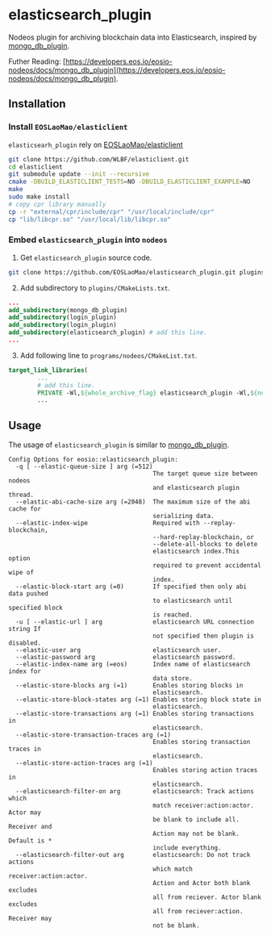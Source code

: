 # elasticsearch_plugin

Nodeos plugin for archiving blockchain data into Elasticsearch, inspired by [mongo_db_plugin](https://github.com/EOSIO/eos/tree/master/plugins/mongo_db_plugin).

Futher Reading: [https://developers.eos.io/eosio-nodeos/docs/mongo_db_plugin](https://developers.eos.io/eosio-nodeos/docs/mongo_db_plugin).

## Installation

### Install `EOSLaoMao/elasticlient`

`elasticsearh_plugin` rely on [EOSLaoMao/elasticlient](https://github.com/EOSLaoMao/elasticlient)

```bash
git clone https://github.com/WLBF/elasticlient.git
cd elasticlient
git submodule update --init --recursive
cmake -DBUILD_ELASTICLIENT_TESTS=NO -DBUILD_ELASTICLIENT_EXAMPLE=NO
make
sudo make install
# copy cpr library manually
cp -r "external/cpr/include/cpr" "/usr/local/include/cpr"
cp "lib/libcpr.so" "/usr/local/lib/libcpr.so"
```

### Embed `elasticsearch_plugin` into `nodeos`

1. Get `elasticsearch_plugin` source code.

```bash
git clone https://github.com/EOSLaoMao/elasticsearch_plugin.git plugins/elasticsearch_plugin
```

2. Add subdirectory to `plugins/CMakeLists.txt`.

```cmake
...
add_subdirectory(mongo_db_plugin)
add_subdirectory(login_plugin)
add_subdirectory(login_plugin)
add_subdirectory(elasticsearch_plugin) # add this line.
...
```

3. Add following line to `programs/nodeos/CMakeList.txt`.

```cmake
target_link_libraries(
        ...
        # add this line.
        PRIVATE -Wl,${whole_archive_flag} elasticsearch_plugin -Wl,${no_whole_archive_flag}
        ...
```

## Usage

The usage of `elasticsearch_plugin` is similar to [mongo_db_plugin](https://github.com/EOSIO/eos/tree/master/plugins/mongo_db_plugin).

```plain
Config Options for eosio::elasticsearch_plugin:
  -q [ --elastic-queue-size ] arg (=512)
                                        The target queue size between nodeos 
                                        and elasticsearch plugin thread.
  --elastic-abi-cache-size arg (=2048)  The maximum size of the abi cache for 
                                        serializing data.
  --elastic-index-wipe                  Required with --replay-blockchain, 
                                        --hard-replay-blockchain, or 
                                        --delete-all-blocks to delete 
                                        elasticsearch index.This option 
                                        required to prevent accidental wipe of 
                                        index.
  --elastic-block-start arg (=0)        If specified then only abi data pushed 
                                        to elasticsearch until specified block 
                                        is reached.
  -u [ --elastic-url ] arg              elasticsearch URL connection string If 
                                        not specified then plugin is disabled.
  --elastic-user arg                    elasticsearch user.
  --elastic-password arg                elasticsearch password.
  --elastic-index-name arg (=eos)       Index name of elasticsearch index for 
                                        data store.
  --elastic-store-blocks arg (=1)       Enables storing blocks in 
                                        elasticsearch.
  --elastic-store-block-states arg (=1) Enables storing block state in 
                                        elasticsearch.
  --elastic-store-transactions arg (=1) Enables storing transactions in 
                                        elasticsearch.
  --elastic-store-transaction-traces arg (=1)
                                        Enables storing transaction traces in 
                                        elasticsearch.
  --elastic-store-action-traces arg (=1)
                                        Enables storing action traces in 
                                        elasticsearch.
  --elasticsearch-filter-on arg         elasticsearch: Track actions which 
                                        match receiver:action:actor. Actor may 
                                        be blank to include all. Receiver and 
                                        Action may not be blank. Default is * 
                                        include everything.
  --elasticsearch-filter-out arg        elasticsearch: Do not track actions 
                                        which match receiver:action:actor. 
                                        Action and Actor both blank excludes 
                                        all from reciever. Actor blank excludes
                                        all from reciever:action. Receiver may 
                                        not be blank.

```
